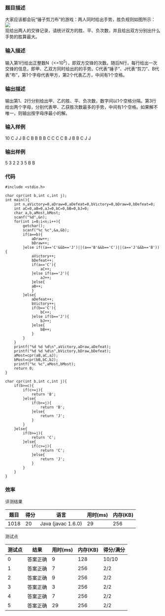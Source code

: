 ### 题目描述
大家应该都会玩“锤子剪刀布”的游戏：两人同时给出手势，胜负规则如图所示：<br/>
 <img src="https://www.patest.cn/upload/7r_muvaqb4myb9.jpg" /><br/>
现给出两人的交锋记录，请统计双方的胜、平、负次数，并且给出双方分别出什么手势的胜算最大。

### 输入描述
输入第1行给出正整数N（<=10<sup>5</sup>），即双方交锋的次数。随后N行，每行给出一次交锋的信息，即甲、乙双方同时给出的的手势。C代表“锤子”、J代表“剪刀”、B代表“布”，第1个字母代表甲方，第2个代表乙方，中间有1个空格。 

### 输出描述
输出第1、2行分别给出甲、乙的胜、平、负次数，数字间以1个空格分隔。第3行给出两个字母，分别代表甲、乙获胜次数最多的手势，中间有1个空格。如果解不唯一，则输出按字母序最小的解。 

### 输入样例
10
C J
J B
C B
B B
B C
C C
C B
J B
B C
J J

### 输出样例

5 3 2
2 3 5
B B

### 代码

    #include <stdio.h>
    
    char cpr(int b,int c,int j);
    int main(){
        int n,aVictory=0,aDraw=0,aDefeat=0,bVictory=0,bDraw=0,bDefeat=0;
        int aC=0,aB=0,aJ=0,bC=0,bB=0,bJ=0;
        char a,b,aMost,bMost;
        scanf("%d",&n);
        for(int i=0;i<n;i++){
		    getchar();
		    scanf("%c %c",&a,&b);
		    if(a==b){
		        aDraw++;
		        bDraw++;
		    }else if((a=='C'&&b=='J')||(a=='B'&&b=='C')||(a=='J'&&b=='B')){
		        aVictory++;
		        bDefeat++;
		        if(a=='C'){
				    aC++;
			    }else if(a=='J'){
				    aJ++;
			    }else{
			    aB++;
			    }
		    }else{
			    aDefeat++;
			    bVictory++;
			    if(b=='C'){
				    bC++;
			    }else if(b=='J'){
				    bJ++;
			    }else{
				    bB++;
			    }
		    }
	    }
	    printf("%d %d %d\n",aVictory,aDraw,aDefeat);
	    printf("%d %d %d\n",bVictory,bDraw,bDefeat);
	    aMost=cpr(aB,aC,aJ);
	    bMost=cpr(bB,bC,bJ);
	    printf("%c %c",aMost,bMost);
	    return 0;
    }
    
    char cpr(int b,int c,int j){
        if(b>=c){
            if(c>=j){
                return 'B';
            }else{
                if(b>=j){
                    return 'B';
                }else{
                    return 'J';
                }
            }
        }else{
            if(b>=j){
                return 'C';
            }else{
                if(c>=j){
                    return 'C';
                }else{
                    return 'J';
                }
            }
        }
    }
	    
### 效率

评测结果

|题目|得分|语言|用时(ms)|内存(KB)|
|-----|-----|-----|-----|-----|
|1018|20|Java (javac 1.6.0)|29|256|

测试点

|测试点|结果|用时(ms)|内存(KB)|得分/满分|
|-----|-----|-----|-----|-----|
|0|答案正确|9|128|10/10|
|1|答案正确|7|256|2/2|
|2|答案正确|9|256|2/2|
|3|答案正确|3|256|2/2|
|4|答案正确|7|256|2/2|
|5|答案正确|29|256|2/2|

